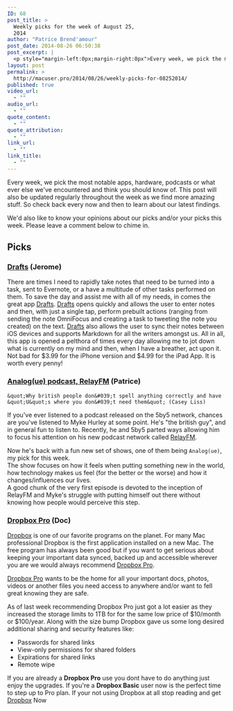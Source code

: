 ```yaml
---
ID: 68
post_title: >
  Weekly picks for the week of August 25,
  2014
author: "Patrice Brend'amour"
post_date: 2014-08-26 06:50:38
post_excerpt: |
  <p style="margin-left:0px;margin-right:0px">Every week, we pick the most notable apps, hardware, podcasts or what ever else we've encountered and think you should know of. This post will also be updated regularly throughout the week as we find more amazing stuff. So check back every now and then to learn about our latest findings.</p><p>Our picks this week:</p><ul><li>Drafts</li><li>Analog(ue) podcast</li><li>Dropbox Pro</li></ul>
layout: post
permalink: >
  http://macuser.pro/2014/08/26/weekly-picks-for-08252014/
published: true
video_url:
  - ""
audio_url:
  - ""
quote_content:
  - ""
quote_attribution:
  - ""
link_url:
  - ""
link_title:
  - ""
---
```





Every week, we pick the most notable apps, hardware, podcasts or what ever else we've encountered and think you should know of. This post will also be updated regularly throughout the week as we find more amazing stuff. So check back every now and then to learn about our latest findings.

We'd also like to know your opinions about our picks and/or your picks this week. Please leave a comment below to chime in. 

## Picks

### [Drafts](https://itunes.apple.com/us/app/drafts-quickly-capture-notes/id502385074?mt=8&amp;uo=4&amp;at=1l3v3UY) (Jerome)

There are times I need to rapidly take notes that need to be turned into a task, sent to Evernote, or a have a multitude of other tasks performed on them.  To save the day and assist me with all of my needs, in comes the great app [Drafts](https://itunes.apple.com/us/app/drafts-quickly-capture-notes/id502385074?mt=8&amp;uo=4&amp;at=1l3v3UY).  [Drafts](https://itunes.apple.com/us/app/drafts-quickly-capture-notes/id502385074?mt=8&amp;uo=4&amp;at=1l3v3UY) opens quickly and allows the user to enter notes and then, with just a single tap, perform prebuilt actions (ranging from sending the note OmniFocus and creating a task to tweeting the note you created) on the text.  [Drafts](https://itunes.apple.com/us/app/drafts-quickly-capture-notes/id502385074?mt=8&amp;uo=4&amp;at=1l3v3UY) also allows the user to sync their notes between iOS devices and supports Markdown for all the writers amongst us.  All in all, this app is opened a pelthora of times every day allowing me to jot down what is currently on my mind and then, when I have a breather, act upon it.  Not bad for $3.99 for the iPhone version and $4.99 for the iPad App.  It is worth every penny!

### [Analog(ue) podcast, RelayFM](http://relay.fm/analogue) (Patrice)

```
&quot;Why british people don&#039;t spell anything correctly and have &quot;U&quot;s where you don&#039;t need them&quot; (Casey Liss)
```

If you've ever listened to a podcast released on the 5by5 network, chances are you've listened to Myke Hurley at some point. He's "the british guy", and in general fun to listen to. Recently, he and 5by5 parted ways allowing him to focus his attention on his new podcast network called [RelayFM](http://relay.fm).

Now he's back with a fun new set of shows, one of them being `Analog(ue)`, my pick for this week.  
The show focuses on how it feels when putting something new in the world, how technology makes us feel (for the better or the worse) and how it changes/influences our lives.  
A good chunk of the very first episode is devoted to the inception of RelayFM and Myke's struggle with putting himself out there without knowing how people would perceive this step.

### [Dropbox Pro](https://db.tt/dzTNsXs "Dropbox Pro") (Doc)

[Dropbox](https://db.tt/dzTNsXs "Dropbox") is one of our favorite programs on the planet. For many Mac professional Dropbox is the first application installed on a new Mac. The free program has always been good but if you want to get serious about keeping your important data synced, backed up and accessible wherever you are we would always recommend [Dropbox Pro](https://db.tt/dzTNsXs).

[Dropbox Pro](https://www.dropbox.com/upgrade "Dropbox Pro") wants to be the home for all your important docs, photos, videos or another files you need access to anywhere and/or want to fell great knowing they are safe.

As of last week recommending Dropbox Pro just got a lot easier as they increased the storage limits to 1TB for for the same low price of $10/month or $100/year.  Along with the size bump Dropbox gave us some long desired additional sharing and security features like:   

* Passwords for shared links
* View-only permissions for shared folders
* Expirations for shared links
* Remote wipe

If you are already a **Dropbox Pro** use you dont have to do anything just enjoy the upgrades. If you're a **Dropbox Basic** user now is the perfect time to step up to Pro plan. If your not using Dropbox at all stop reading and get [Dropbox](https://db.tt/dzTNsXs "Sing up for Dropbox for free") Now

